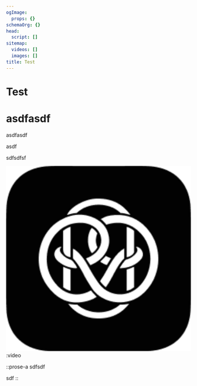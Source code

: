 ```yaml
---
ogImage:
  props: {}
schemaOrg: {}
head:
  script: []
sitemap:
  videos: []
  images: []
title: Test
---
```


# Test

# asdfasdf

asdfasdf

asdf

sdfsdfsf

![android-chrome-512x512.png](/android-chrome-512x512.png)\:video

::prose-a
sdfsdf

sdf
::

